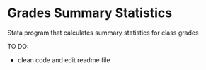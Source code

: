 # Grades Summary Statistics
Stata program that calculates summary statistics for class grades

TO DO:
- clean code and edit readme file
